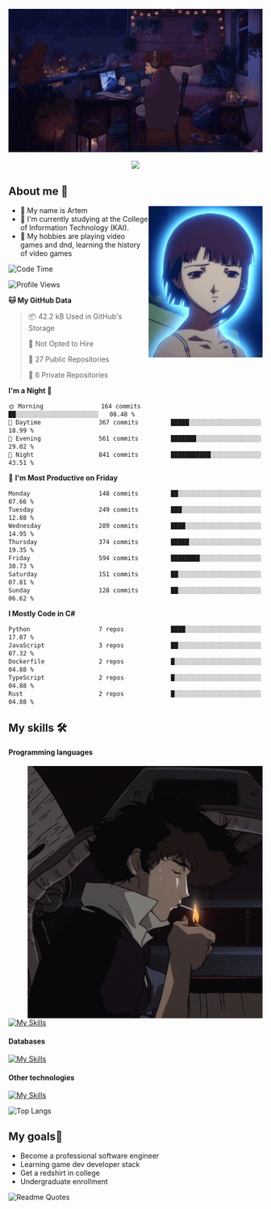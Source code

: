 <div align="center">
  <p>
    <img src="assets/lo-fi.gif">
  </p>
  <p>
    <img src="https://readme-typing-svg.herokuapp.com?color=%2336BCF7&lines=Welcome-to-my-profile&center=true&width=380&height=50&duration=4000&pause=1000">
  </p>
</div>

<div>
  <h2>About me 🚀</h2>
   <div align="center">
    <img src="assets/lain2.gif" align="right" height="300px">
  </div>
  <ul>
    <li>👨 My name is Artem</li>
    <li>🌱 I'm currently studying at the College of Information Technology (KAI).</li>
    <li>👾 My hobbies are playing video games and dnd, learning the history of video games </li>
  </ul>
</div>


<!--START_SECTION:waka-->
![Code Time](http://img.shields.io/badge/Code%20Time-238%20hrs%2017%20mins-blue)

![Profile Views](http://img.shields.io/badge/Profile%20Views-0-blue)

**🐱 My GitHub Data** 

> 📦 42.2 kB Used in GitHub's Storage 
 > 
> 🚫 Not Opted to Hire
 > 
> 📜 27 Public Repositories 
 > 
> 🔑 6 Private Repositories 
 > 
**I'm a Night 🦉** 

```text
🌞 Morning                164 commits         ██░░░░░░░░░░░░░░░░░░░░░░░   08.48 % 
🌆 Daytime                367 commits         █████░░░░░░░░░░░░░░░░░░░░   18.99 % 
🌃 Evening                561 commits         ███████░░░░░░░░░░░░░░░░░░   29.02 % 
🌙 Night                  841 commits         ███████████░░░░░░░░░░░░░░   43.51 % 
```
📅 **I'm Most Productive on Friday** 

```text
Monday                   148 commits         ██░░░░░░░░░░░░░░░░░░░░░░░   07.66 % 
Tuesday                  249 commits         ███░░░░░░░░░░░░░░░░░░░░░░   12.88 % 
Wednesday                289 commits         ████░░░░░░░░░░░░░░░░░░░░░   14.95 % 
Thursday                 374 commits         █████░░░░░░░░░░░░░░░░░░░░   19.35 % 
Friday                   594 commits         ████████░░░░░░░░░░░░░░░░░   30.73 % 
Saturday                 151 commits         ██░░░░░░░░░░░░░░░░░░░░░░░   07.81 % 
Sunday                   128 commits         ██░░░░░░░░░░░░░░░░░░░░░░░   06.62 % 
```


**I Mostly Code in C#** 

```text
Python                   7 repos             ████░░░░░░░░░░░░░░░░░░░░░   17.07 % 
JavaScript               3 repos             ██░░░░░░░░░░░░░░░░░░░░░░░   07.32 % 
Dockerfile               2 repos             █░░░░░░░░░░░░░░░░░░░░░░░░   04.88 % 
TypeScript               2 repos             █░░░░░░░░░░░░░░░░░░░░░░░░   04.88 % 
Rust                     2 repos             █░░░░░░░░░░░░░░░░░░░░░░░░   04.88 % 
```




<!--END_SECTION:waka-->

## My skills 🛠️
#### Programming languages
<div align="center">
  <img src="assets/bebop_smoke.gif" align="right" height="500px">
</div>


[![My Skills](https://skillicons.dev/icons?i=go,cs,python)](https://skillicons.dev)
#### Databases
[![My Skills](https://skillicons.dev/icons?i=mysql,mongodb,postgres)](https://skillicons.dev)
#### Other technologies
[![My Skills](https://skillicons.dev/icons?i=unity,docker,git,wasm,githubactions,kafka)](https://skillicons.dev)

![Top Langs](https://github-readme-stats.vercel.app/api/top-langs/?username=nifle3&layout=compact&theme=nord)


## My goals🚀
- Become a professional software engineer
- Learning game dev developer stack
- Get a redshirt in college
- Undergraduate enrollment

![Readme Quotes](https://quotes-github-readme.vercel.app/api?type=horizontal&theme=nord) 
